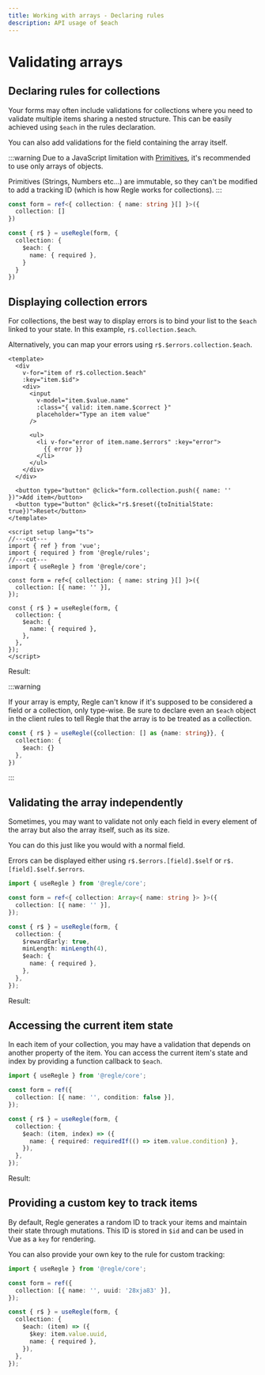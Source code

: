 ```yaml
---
title: Working with arrays - Declaring rules
description: API usage of $each
---
```


<script setup>
import DisplayingCollectionErrors from '../parts/components/collections/DisplayingCollectionErrors.vue';
import AccessingCurrentItemState from '../parts/components/collections/AccessingCurrentItemState.vue';
import ValidatingArray from '../parts/components/collections/ValidatingArray.vue';
</script>

# Validating arrays

## Declaring rules for collections

Your forms may often include validations for collections where you need to validate multiple items sharing a nested structure. This can be easily achieved using `$each` in the rules declaration.

You can also add validations for the field containing the array itself.

:::warning
Due to a JavaScript limitation with [Primitives](https://developer.mozilla.org/en-US/docs/Glossary/Primitive), it's recommended to use only arrays of objects.

Primitives (Strings, Numbers etc...) are immutable, so they can't be modified to add a tracking ID (which is how Regle works for collections).
:::

```ts
const form = ref<{ collection: { name: string }[] }>({
  collection: []
})

const { r$ } = useRegle(form, {
  collection: {
    $each: {
      name: { required },
    }
  }
})
```


## Displaying collection errors

For collections, the best way to display errors is to bind your list to the `$each` linked to your state. In this example, `r$.collection.$each`.

Alternatively, you can map your errors using `r$.$errors.collection.$each`.

```vue twoslash
<template>
  <div 
    v-for="item of r$.collection.$each" 
    :key="item.$id">
    <div>
      <input
        v-model="item.$value.name"
        :class="{ valid: item.name.$correct }"
        placeholder="Type an item value"
      />

      <ul>
        <li v-for="error of item.name.$errors" :key="error">
          {{ error }}
        </li>
      </ul>
    </div>
  </div>

  <button type="button" @click="form.collection.push({ name: '' })">Add item</button>
  <button type="button" @click="r$.$reset({toInitialState: true})">Reset</button>
</template>

<script setup lang="ts">
//---cut---
import { ref } from 'vue';
import { required } from '@regle/rules';
//---cut---
import { useRegle } from '@regle/core';

const form = ref<{ collection: { name: string }[] }>({
  collection: [{ name: '' }],
});

const { r$ } = useRegle(form, {
  collection: {
    $each: {
      name: { required },
    },
  },
});
</script>
```

Result: 

<DisplayingCollectionErrors/>


:::warning

If your array is empty, Regle can't know if it's supposed to be considered a field or a collection, only type-wise. Be sure to declare even an `$each` object in the client rules to tell Regle that the array is to be treated as a collection.

```ts
const { r$ } = useRegle({collection: [] as {name: string}}, {
  collection: {
    $each: {}
  },
})
```

:::


## Validating the array independently

Sometimes, you may want to validate not only each field in every element of the array but also the array itself, such as its size.

You can do this just like you would with a normal field.

Errors can be displayed either using `r$.$errors.[field].$self` or `r$.[field].$self.$errors`.


```ts
import { useRegle } from '@regle/core';

const form = ref<{ collection: Array<{ name: string }> }>({
  collection: [{ name: '' }],
});

const { r$ } = useRegle(form, {
  collection: {
    $rewardEarly: true,
    minLength: minLength(4),
    $each: {
      name: { required },
    },
  },
});
```

Result:

<ValidatingArray />


## Accessing the current item state

In each item of your collection, you may have a validation that depends on another property of the item.
You can access the current item's state and index by providing a function callback to `$each`.

```ts
import { useRegle } from '@regle/core';

const form = ref({
  collection: [{ name: '', condition: false }],
});

const { r$ } = useRegle(form, {
  collection: {
    $each: (item, index) => ({
      name: { required: requiredIf(() => item.value.condition) },
    }),
  },
});
```

Result:

<AccessingCurrentItemState />

## Providing a custom key to track items

By default, Regle generates a random ID to track your items and maintain their state through mutations. This ID is stored in `$id` and can be used in Vue as a `key` for rendering.

You can also provide your own key to the rule for custom tracking:


```ts
import { useRegle } from '@regle/core';

const form = ref({
  collection: [{ name: '', uuid: '28xja83' }],
});

const { r$ } = useRegle(form, {
  collection: {
    $each: (item) => ({
      $key: item.value.uuid,
      name: { required },
    }),
  },
});
```
